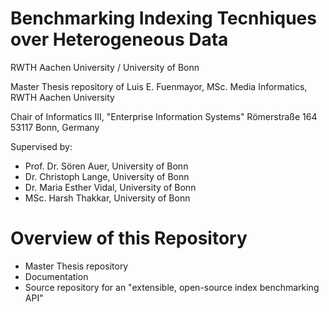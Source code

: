 # Benchmarking Indexing Tecnhiques over Heterogeneous Data
RWTH Aachen University / University of Bonn

Master Thesis repository of Luis E. Fuenmayor, MSc. Media Informatics, RWTH Aachen University

Chair of Informatics III, "Enterprise Information Systems"
Römerstraße 164
53117 Bonn, Germany


Supervised by:

- Prof. Dr. Sören Auer, University of Bonn
- Dr. Christoph Lange, University of Bonn
- Dr. Maria Esther Vidal, University of Bonn
- MSc. Harsh Thakkar, University of Bonn

# Overview of this Repository

- Master Thesis repository
- Documentation
- Source repository for an "extensible, open-source index benchmarking API"

